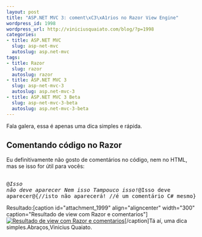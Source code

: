 ```yaml
--- 
layout: post
title: "ASP.NET MVC 3: coment\xC3\xA1rios no Razor View Engine"
wordpress_id: 1998
wordpress_url: http://viniciusquaiato.com/blog/?p=1998
categories: 
- title: ASP.NET MVC
  slug: asp-net-mvc
  autoslug: asp.net-mvc
tags: 
- title: Razor
  slug: razor
  autoslug: razor
- title: ASP.NET MVC 3
  slug: asp-net-mvc-3
  autoslug: asp.net-mvc-3
- title: ASP.NET MVC 3 Beta
  slug: asp-net-mvc-3-beta
  autoslug: asp.net-mvc-3-beta
---
```

Fala galera, essa é apenas uma dica simples e rápida.

## Comentando código no Razor
Eu definitivamente não gosto de comentários no código, nem no HTML, mas se isso for útil para vocês:<pre lang="xml"><body>    <div>@*Isso não deve aparecer                        Nem isso                        Tampouco isso!*@Isso deve aparecer@{//isto não aparecerá!                        //é um comentário C# mesmo}    </div></body></pre>Resultado:[caption id="attachment_1999" align="aligncenter" width="300" caption="Resultado de view com Razor e comentarios"][![Resultado de view com Razor e comentarios](http://viniciusquaiato.com/blog/wp-content/uploads/2010/10/Resultado-de-view-com-Razor-e-comentarios-300x173.png "Resultado de view com Razor e comentarios")](http://viniciusquaiato.com/blog/wp-content/uploads/2010/10/Resultado-de-view-com-Razor-e-comentarios.png)[/caption]Tá aí, uma dica simples.Abraços,Vinicius Quaiato.
